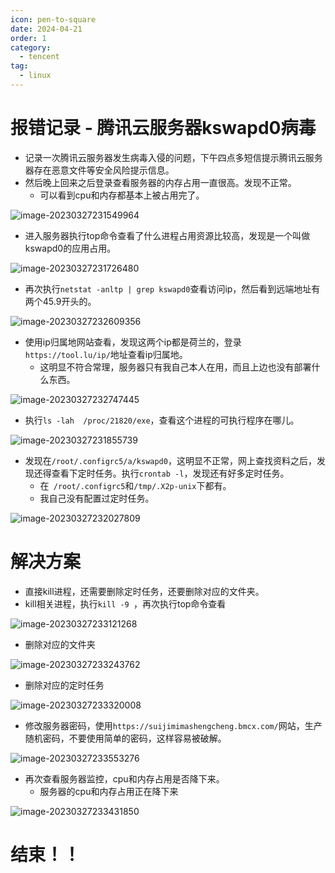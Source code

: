 ```yaml
---
icon: pen-to-square
date: 2024-04-21
order: 1
category:
  - tencent
tag:
  - linux
---
```

# 报错记录 - 腾讯云服务器kswapd0病毒

- 记录一次腾讯云服务器发生病毒入侵的问题，下午四点多短信提示腾讯云服务器存在恶意文件等安全风险提示信息。
- 然后晚上回来之后登录查看服务器的内存占用一直很高。发现不正常。
  - 可以看到cpu和内存都基本上被占用完了。

![image-20230327231549964](./images/image-20230327231549964.png)

- 进入服务器执行top命令查看了什么进程占用资源比较高，发现是一个叫做kswapd0的应用占用。

![image-20230327231726480](./images/image-20230327231726480.png)

- 再次执行`netstat -anltp | grep kswapd0`查看访问ip，然后看到远端地址有两个45.9开头的。

![image-20230327232609356](./images/image-20230327232609356.png)

- 使用ip归属地网站查看，发现这两个ip都是荷兰的，登录`https://tool.lu/ip/`地址查看ip归属地。
  - 这明显不符合常理，服务器只有我自己本人在用，而且上边也没有部署什么东西。

![image-20230327232747445](./images/image-20230327232747445.png)

- 执行`ls -lah  /proc/21820/exe`，查看这个进程的可执行程序在哪儿。

![image-20230327231855739](./images/image-20230327231855739.png)

- 发现在`/root/.configrc5/a/kswapd0`，这明显不正常，网上查找资料之后，发现还得查看下定时任务。执行`crontab -l`，发现还有好多定时任务。
  - 在` /root/.configrc5`和`/tmp/.X2p-unix`下都有。
  - 我自己没有配置过定时任务。

![image-20230327232027809](./images/image-20230327232027809.png)

# 解决方案

- 直接kill进程，还需要删除定时任务，还要删除对应的文件夹。
- kill相关进程，执行`kill -9 `，再次执行top命令查看

![image-20230327233121268](./images/image-20230327233121268.png)

- 删除对应的文件夹

![image-20230327233243762](./images/image-20230327233243762.png)

- 删除对应的定时任务

![image-20230327233320008](./images/image-20230327233320008.png)

- 修改服务器密码，使用`https://suijimimashengcheng.bmcx.com/`网站，生产随机密码，不要使用简单的密码，这样容易被破解。

![image-20230327233553276](./images/image-20230327233553276.png)

- 再次查看服务器监控，cpu和内存占用是否降下来。
  - 服务器的cpu和内存占用正在降下来

![image-20230327233431850](./images/image-20230327233431850.png)





# 结束！！

